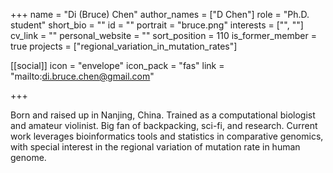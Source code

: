 +++
name = "Di (Bruce) Chen"
author_names = ["D Chen"]
role = "Ph.D. student"
short_bio = ""
id = ""
portrait = "bruce.png"
interests = ["", ""]
cv_link = ""
personal_website = ""
sort_position = 110
is_former_member = true
projects = ["regional_variation_in_mutation_rates"]

[[social]]
    icon = "envelope"
    icon_pack = "fas"
    link = "mailto:di.bruce.chen@gmail.com"

+++

Born and raised up in Nanjing, China. Trained as a computational
biologist and amateur violinist. Big fan of backpacking, sci-fi,
and research. Current work leverages bioinformatics tools and
statistics in comparative genomics, with special interest in the
regional variation of mutation rate in human genome.

